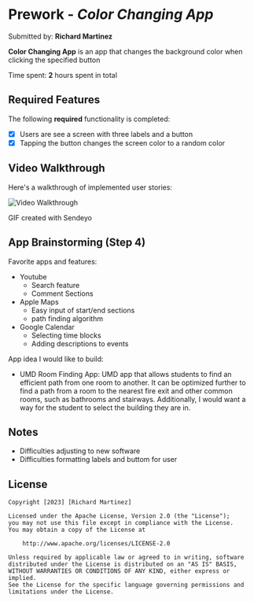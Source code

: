 # Prework - *Color Changing App*

Submitted by: **Richard Martinez**

**Color Changing App** is an app that changes the background color when clicking the specified button

Time spent: **2** hours spent in total

## Required Features

The following **required** functionality is completed:

- [x] Users are see a screen with three labels and a button
- [x] Tapping the button changes the screen color to a random color
 
## Video Walkthrough

Here's a walkthrough of implemented user stories:

<img src='https://sendeyo.com/en/d00580cd50' title='Video Walkthrough' width='' alt='Video Walkthrough' />

<!-- Replace this with whatever GIF tool you used! -->
GIF created with Sendeyo
<!-- Recommended tools:
[Kap](https://getkap.co/) for macOS
[ScreenToGif](https://www.screentogif.com/) for Windows
[peek](https://github.com/phw/peek) for Linux. -->

## App Brainstorming (Step 4)
Favorite apps and features:
- Youtube
    - Search feature
    - Comment Sections
- Apple Maps
    - Easy input of start/end sections
    - path finding algorithm
- Google Calendar 
    - Selecting time blocks
    - Adding descriptions to events

App idea I would like to build:
- UMD Room Finding App: UMD app that allows students to find an efficient path from one room to another. It can be optimized further to find a path from a room to the nearest fire exit and other common rooms, such as bathrooms and stairways. Additionally, I would want a way for the student to select the building they are in.

## Notes

- Difficulties adjusting to new software
- Difficulties formatting labels and buttom for user

## License

    Copyright [2023] [Richard Martinez]

    Licensed under the Apache License, Version 2.0 (the "License");
    you may not use this file except in compliance with the License.
    You may obtain a copy of the License at

        http://www.apache.org/licenses/LICENSE-2.0

    Unless required by applicable law or agreed to in writing, software
    distributed under the License is distributed on an "AS IS" BASIS,
    WITHOUT WARRANTIES OR CONDITIONS OF ANY KIND, either express or implied.
    See the License for the specific language governing permissions and
    limitations under the License.
